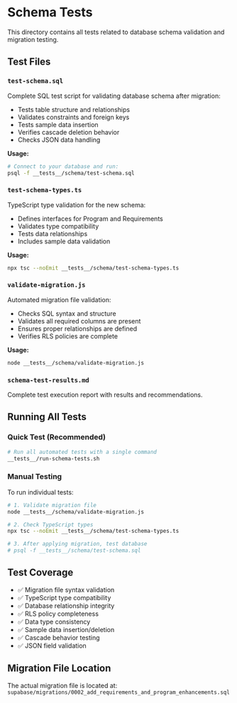 # Schema Tests

This directory contains all tests related to database schema validation and migration testing.

## Test Files

### `test-schema.sql`
Complete SQL test script for validating database schema after migration:
- Tests table structure and relationships
- Validates constraints and foreign keys
- Tests sample data insertion
- Verifies cascade deletion behavior
- Checks JSON data handling

**Usage:**
```bash
# Connect to your database and run:
psql -f __tests__/schema/test-schema.sql
```

### `test-schema-types.ts`
TypeScript type validation for the new schema:
- Defines interfaces for Program and Requirements
- Validates type compatibility
- Tests data relationships
- Includes sample data validation

**Usage:**
```bash
npx tsc --noEmit __tests__/schema/test-schema-types.ts
```

### `validate-migration.js`
Automated migration file validation:
- Checks SQL syntax and structure
- Validates all required columns are present
- Ensures proper relationships are defined
- Verifies RLS policies are complete

**Usage:**
```bash
node __tests__/schema/validate-migration.js
```

### `schema-test-results.md`
Complete test execution report with results and recommendations.

## Running All Tests

### Quick Test (Recommended)
```bash
# Run all automated tests with a single command
__tests__/run-schema-tests.sh
```

### Manual Testing
To run individual tests:

```bash
# 1. Validate migration file
node __tests__/schema/validate-migration.js

# 2. Check TypeScript types
npx tsc --noEmit __tests__/schema/test-schema-types.ts

# 3. After applying migration, test database
# psql -f __tests__/schema/test-schema.sql
```

## Test Coverage

- ✅ Migration file syntax validation
- ✅ TypeScript type compatibility  
- ✅ Database relationship integrity
- ✅ RLS policy completeness
- ✅ Data type consistency
- ✅ Sample data insertion/deletion
- ✅ Cascade behavior testing
- ✅ JSON field validation

## Migration File Location

The actual migration file is located at:
`supabase/migrations/0002_add_requirements_and_program_enhancements.sql`
